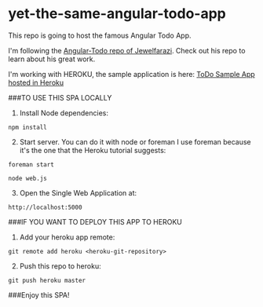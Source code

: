 yet-the-same-angular-todo-app
=============================

This repo is going to host the famous Angular Todo App.

I'm following the [Angular-Todo repo of Jewelfarazi][url-repo]. Check out his repo to learn about his great work. 

I'm working with HEROKU, the sample application is here: [ToDo Sample App hosted in Heroku][heroku-app]

###TO USE THIS SPA LOCALLY

1) Install Node dependencies: 

```
npm install
```

2) Start server. You can do it with node or foreman I use foreman because it's the one that the Heroku tutorial suggests: 

```
foreman start
```

```
node web.js
```

3) Open the Single Web Application at: 

```
http://localhost:5000
```


###IF YOU WANT TO DEPLOY THIS APP TO HEROKU

1) Add your heroku app remote: 

```
git remote add heroku <heroku-git-repository>
```

2) Push this repo to heroku: 

```
git push heroku master
```

###Enjoy this SPA!

[url-repo]: https://github.com/jewelfarazi/angular-todo
[heroku-app]: http://sheltered-dawn-9351.herokuapp.com
